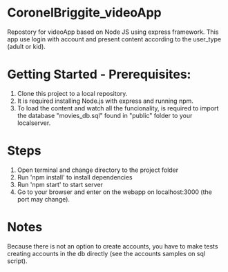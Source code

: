 # CoronelBriggite_videoApp
Repostory for videoApp based on Node JS using express framework. This app use login with account and present content according to the user_type (adult or kid).

# Getting Started - Prerequisites:
1. Clone this project to a local repository.
2. It is required installing Node.js with express and running npm.
3. To load the content and watch all the funcionality, is required to import the database "movies_db.sql" found in "public" folder to your localserver.

# Steps
1. Open terminal and change directory to the project folder
2. Run 'npm install' to install dependencies
3. Run 'npm start' to start server
4. Go to your browser and enter on the webapp on localhost:3000 (the port may change).

# Notes

Because there is not an option to create accounts, you have to make tests creating accounts in the db directly (see the accounts samples on sql script).
